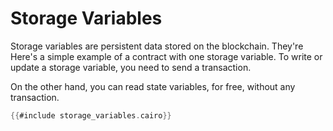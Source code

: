 # Storage Variables

Storage variables are persistent data stored on the blockchain. They're  Here's a simple example of a contract with one storage variable.
To write or update a storage variable, you need to send a transaction.

On the other hand, you can read state variables, for free, without any transaction.

```rust
{{#include storage_variables.cairo}}
```
